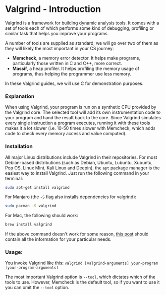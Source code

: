 # Valgrind - Introduction

Valgrind is a framework for building dynamic analysis tools. It comes with a set of tools each of which performs some kind of debugging, profiling or similar task that helps you improve your programs.

A number of tools are supplied as standard; we will go over two of them as they will likely the most important in your CS journey:
* **Memcheck**, a memory error detector. It helps make programs, particularly those written in C and C++, more correct.
* **Massif**, a heap profiler. It helps profiling the memory usage of programs, thus helping the programmer use less memory.

In these Valgrind guides, we will use C for demonstration purposes.

### Explanation

When using Valgrind, your program is run on a synthetic CPU provided by the Valgrind core. The selected tool will add its own instrumentation code to your program and hand the result back to the core.
Since Valgrind simulates every single instruction a program executes, running it with these tools makes it a lot slower (i.e. 10-50 times slower with Memcheck, which adds code to check every memory access and value computed).

### Installation

All major Linux distributions include Valgrind in their repositories.
For most Debian-based distributions (such as Debian, Ubuntu, Lubuntu, Xubuntu, Pop OS, Linux Mint, Kali Linux and Deepin), the `apt` package manager is the easiest way to install Valgrind. Just run the following command in your terminal:
```bash
sudo apt-get install valgrind
```

For Manjaro (the `-S` flag also installs dependencies for valgrind):
```bash
sudo pacman -S valgrind
```

For Mac, the following should work:
```bash
brew install valgrind
```
If the above command doesn't work for some reason, [this post](https://stackoverflow.com/questions/8102143/how-to-build-and-install-valgrind-on-mac) should contain all the information for your particular needs.

### Usage:

You invoke Valgrind like this:
`valgrind [valgrind-arguments] your-program [your-program-arguments]`

The most important Valgrind option is `--tool`, which dictates which of the tools to use.
However, Memcheck is the default tool, so if you want to use it you can omit the `--tool` option.